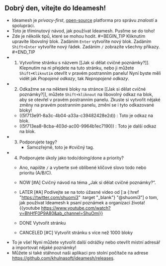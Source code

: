 ## Dobrý den, vítejte do Ideamesh!
- Ideamesh je _privacy-first_, [open-source](https://github.com/khulnasoft/ideamesh) platforma pro správu _znalostí_ a spolupráci.
- Toto je tříminutový návod, jak používat Ideamesh. Pusťme se do toho!
- Zde je několik tipů, které se mohou hodit.
#+BEGIN_TIP
Kliknutím upravíte libovolný blok.
Zadáním `Enter` vytvoříte nový blok.
Zadáním `Shift+Enter` vytvoříte nový řádek.
Zadáním `/` zobrazíte všechny příkazy.
#+END_TIP
- 1. Vytvoříme stránku s názvem [[Jak si dělat cvičné poznámky?]]. Klepnutím na ni přejdete na tuto stránku, nebo ji můžete `Shift+Kliknutím` otevřít v pravém postranním panelu! Nyní byste měli vidět jak _Propojené odkazy_, tak _Nepropojené odkazy_.
- 2. Odkažme se na některé bloky na stránce [[Jak si dělat cvičné poznámky?]], můžete `Shift+kliknout` na libovolný odkaz na blok, aby se otevřel v pravém postranním panelu. Zkuste si vytvořit
nějaké změny na pravém postranním panelu, změní se i tyto odkazované bloky!
    - ((5f713e91-8a3c-4b04-a33a-c39482428e2d)) : Toto je odkaz na blok.
    - ((5f713ea8-8cba-403d-ac00-9964b1ec7190)) : Toto je další odkaz na blok.
- 3. Podporujete tagy?
     - Samozřejmě, toto je #cvičný tag.
- 4. Podporujete úkoly jako todo/doing/done a priority?
    - Ano, napište `/` a vyberte své oblíbené klíčové slovo todo nebo prioritu (A/B/C).
    - NOW [#A] Cvičný návod na téma „Jak si dělat cvičné poznámky?“.
    - LATER [#A] Podívejte se na toto úžasné video od [:a {:href "https://twitter.com/shuomi3" :target "_blank"} "@shuomi3"] o tom, jak používat Ideamesh k psaní poznámek a organizaci života!
    {{youtube https://www.youtube.com/watch?v=BhHfF0P9A80&ab_channel=ShuOmi}}

    - DONE Vytvořit stránku
    - CANCELED [#C] Vytvořit stránku s více než 1000 bloky
- To je vše! Nyní můžete vytvořit další odrážky nebo otevřít místní adresář a importovat nějaké poznámky!
- Můžete si také stáhnout naši aplikaci pro stolní počítače na adrese https://github.com/khulnasoft/ideamesh/releases.